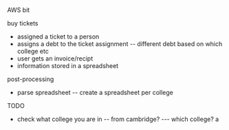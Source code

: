 AWS bit

buy tickets

- assigned a ticket to a person
- assigns a debt to the ticket assignment
  -- different debt based on which college etc
- user gets an invoice/recipt
- information stored in a spreadsheet

post-processing

- parse spreadsheet
  -- create a spreadsheet per college

TODO

- check what college you are in
  -- from cambridge?
  --- which college?
  a

